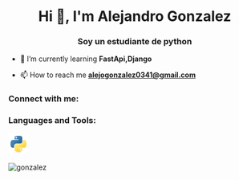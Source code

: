 <h1 align="center">Hi 👋, I'm Alejandro Gonzalez</h1>
<h3 align="center">Soy un estudiante de python</h3>

- 🌱 I’m currently learning **FastApi,Django**

- 📫 How to reach me **alejogonzalez0341@gmail.com**

<h3 align="left">Connect with me:</h3>
<p align="left">
</p>

<h3 align="left">Languages and Tools:</h3>
<p align="left"> <a href="https://www.python.org" target="_blank" rel="noreferrer"> <img src="https://raw.githubusercontent.com/devicons/devicon/master/icons/python/python-original.svg" alt="python" width="40" height="40"/> </a> </p>

<p><img align="center" src="https://github-readme-stats.vercel.app/api/top-langs?username=gonzalez&show_icons=true&locale=en&layout=compact" alt="gonzalez" /></p>

